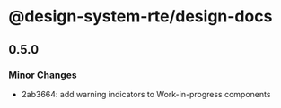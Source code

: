 # @design-system-rte/design-docs

## 0.5.0

### Minor Changes

- 2ab3664: add warning indicators to Work-in-progress components
